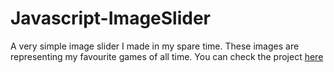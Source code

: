 # Javascript-ImageSlider
 A very simple image slider I made in my spare time. 
 These images are representing my favourite games of all time. 
 You can check the project [here](https://ahmedskulj00.github.io/Javascript-ImageSlider/)
